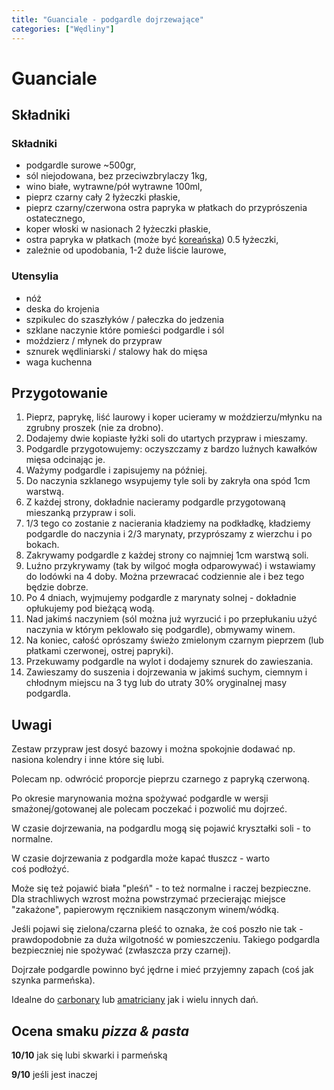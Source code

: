 ```yaml
---
title: "Guanciale - podgardle dojrzewające"
categories: ["Wędliny"]
---
```


# Guanciale

## Składniki

### Składniki

-   podgardle surowe ~500gr,
-   sól niejodowana, bez przeciwzbrylaczy 1kg,
-   wino białe, wytrawne/pół wytrawne 100ml,
-   pieprz czarny cały 2 łyżeczki płaskie,
-   pieprz czarny/czerwona ostra papryka w płatkach do przyprószenia ostatecznego,
-   koper włoski w nasionach 2 łyżeczki płaskie,
-   ostra papryka w płatkach (może być [koreańska](https://en.wikipedia.org/wiki/Korean_chili_pepper)) 0.5 łyżeczki,
-   zależnie od upodobania, 1-2 duże liście laurowe,

### Utensylia

-   nóż
-   deska do krojenia
-   szpikulec do szaszłyków / pałeczka do jedzenia
-   szklane naczynie które pomieści podgardle i sól
-   moździerz / młynek do przypraw
-   sznurek wędliniarski / stalowy hak do mięsa
-   waga kuchenna

## Przygotowanie

1. Pieprz, paprykę, liść laurowy i koper ucieramy w moździerzu/młynku na zgrubny proszek (nie za drobno).
2. Dodajemy dwie kopiaste łyżki soli do utartych przypraw i mieszamy.
3. Podgardle przygotowujemy: oczyszczamy z bardzo luźnych kawałków mięsa odcinając je.
4. Ważymy podgardle i zapisujemy na później.
5. Do naczynia szklanego wsypujemy tyle soli by zakryła ona spód 1cm warstwą.
6. Z każdej strony, dokładnie nacieramy podgardle przygotowaną mieszanką przypraw i soli.
7. 1/3 tego co zostanie z nacierania kładziemy na podkładkę, kładziemy podgardle do naczynia i 2/3 marynaty, przyprószamy z wierzchu i po bokach.
8. Zakrywamy podgardle z każdej strony co najmniej 1cm warstwą soli.
9. Luźno przykrywamy (tak by wilgoć mogła odparowywać) i wstawiamy do lodówki na 4 doby. Można przewracać codziennie ale i bez tego będzie dobrze.
10. Po 4 dniach, wyjmujemy podgardle z marynaty solnej - dokładnie opłukujemy pod bieżącą wodą.
11. Nad jakimś naczyniem (sól można już wyrzucić i po przepłukaniu użyć naczynia w którym peklowało się podgardle), obmywamy winem.
12. Na koniec, całość oprószamy świeżo zmielonym czarnym pieprzem (lub płatkami czerwonej, ostrej papryki).
13. Przekuwamy podgardle na wylot i dodajemy sznurek do zawieszania.
14. Zawieszamy do suszenia i dojrzewania w jakimś suchym, ciemnym i chłodnym miejscu na 3 tyg lub do utraty 30% oryginalnej masy podgardla.

## Uwagi

Zestaw przypraw jest dosyć bazowy i można spokojnie dodawać np. nasiona kolendry i inne które się lubi.

Polecam np. odwrócić proporcje pieprzu czarnego z papryką czerwoną.

Po okresie marynowania można spożywać podgardle w wersji smażonej/gotowanej ale polecam poczekać i pozwolić mu dojrzeć.

W czasie dojrzewania, na podgardlu mogą się pojawić kryształki soli - to normalne.

W czasie dojrzewania z podgardla może kapać tłuszcz - warto coś podłożyć.

Może się też pojawić biała "pleśń" - to też normalne i raczej bezpieczne. Dla strachliwych wzrost można powstrzymać przecierając miejsce "zakażone", papierowym ręcznikiem nasączonym winem/wódką.

Jeśli pojawi się zielona/czarna pleść to oznaka, że coś poszło nie tak - prawdopodobnie za duża wilgotność w pomieszczeniu. Takiego podgardla bezpieczniej nie spożywać (zwłaszcza przy czarnej).

Dojrzałe podgardle powinno być jędrne i mieć przyjemny zapach (coś jak szynka parmeńska).

Idealne do [carbonary](https://www.youtube.com/watch?v=593WWQPGtYY) lub [amatriciany](https://www.youtube.com/watch?v=y7ot3RqTcWM) jak i wielu innych dań.

## Ocena smaku _pizza & pasta_

**10/10** jak się lubi skwarki i parmeńską

**9/10** jeśli jest inaczej
